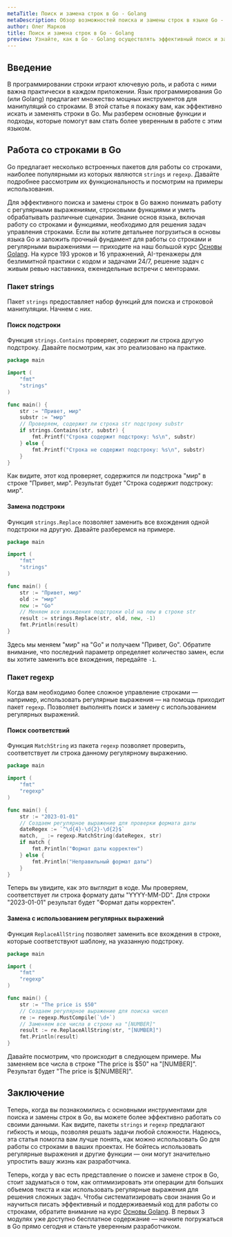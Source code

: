 ```yaml
---
metaTitle: Поиск и замена строк в Go - Golang
metaDescription: Обзор возможностей поиска и замены строк в языке Go - Golang - регулярные выражения, функции и примеры кода для управления строками
author: Олег Марков
title: Поиск и замена строк в Go - Golang
preview: Узнайте, как в Go - Golang осуществлять эффективный поиск и замену строк - включая использование регулярных выражений и стандартных функций
---
```


## Введение

В программировании строки играют ключевую роль, и работа с ними важна практически в каждом приложении. Язык программирования Go (или Golang) предлагает множество мощных инструментов для манипуляций со строками. В этой статье я покажу вам, как эффективно искать и заменять строки в Go. Мы разберем основные функции и подходы, которые помогут вам стать более уверенным в работе с этим языком. 

## Работа со строками в Go

Go предлагает несколько встроенных пакетов для работы со строками, наиболее популярными из которых являются `strings` и `regexp`. Давайте подробнее рассмотрим их функциональность и посмотрим на примеры использования.

Для эффективного поиска и замены строк в Go важно понимать работу с регулярными выражениями, строковыми функциями и уметь обрабатывать различные сценарии. Знание основ языка, включая работу со строками и функциями, необходимо для решения задач управления строками. Если вы хотите детальнее погрузиться в основы языка Go и заложить прочный фундамент для работы со строками и регулярными выражениями — приходите на наш большой курс [Основы Golang](https://purpleschool.ru/course/go-basics?utm_source=knowledgebase&utm_medium=text&utm_campaign=poisk-i-zamena-strok-v-go-golang). На курсе 193 уроков и 16 упражнений, AI-тренажеры для безлимитной практики с кодом и задачами 24/7, решение задач с живым ревью наставника, еженедельные встречи с менторами.

### Пакет strings

Пакет `strings` предоставляет набор функций для поиска и строковой манипуляции. Начнем с них.

#### Поиск подстроки

Функция `strings.Contains` проверяет, содержит ли строка другую подстроку. Давайте посмотрим, как это реализовано на практике.

```go
package main

import (
	"fmt"
	"strings"
)

func main() {
	str := "Привет, мир"
	substr := "мир"
	// Проверяем, содержит ли строка str подстроку substr
	if strings.Contains(str, substr) {
		fmt.Printf("Строка содержит подстроку: %s\n", substr)
	} else {
		fmt.Printf("Строка не содержит подстроку: %s\n", substr)
	}
}
```

Как видите, этот код проверяет, содержится ли подстрока "мир" в строке "Привет, мир". Результат будет "Строка содержит подстроку: мир".

#### Замена подстроки

Функция `strings.Replace` позволяет заменить все вхождения одной подстроки на другую. Давайте разберемся на примере.

```go
package main

import (
	"fmt"
	"strings"
)

func main() {
	str := "Привет, мир"
	old := "мир"
	new := "Go"
	// Меняем все вхождения подстроки old на new в строке str
	result := strings.Replace(str, old, new, -1)
	fmt.Println(result)
}
```

Здесь мы меняем "мир" на "Go" и получаем "Привет, Go". Обратите внимание, что последний параметр определяет количество замен, если вы хотите заменить все вхождения, передайте `-1`.

### Пакет regexp

Когда вам необходимо более сложное управление строками — например, использовать регулярные выражения — на помощь приходит пакет `regexp`. Позволяет выполнять поиск и замену с использованием регулярных выражений.

#### Поиск соответствий

Функция `MatchString` из пакета `regexp` позволяет проверить, соответствует ли строка данному регулярному выражению.

```go
package main

import (
	"fmt"
	"regexp"
)

func main() {
	str := "2023-01-01"
	// Создаем регулярное выражение для проверки формата даты
	dateRegex := `^\d{4}-\d{2}-\d{2}$`
	match, _ := regexp.MatchString(dateRegex, str)
	if match {
		fmt.Println("Формат даты корректен")
	} else {
		fmt.Println("Неправильный формат даты")
	}
}
```

Теперь вы увидите, как это выглядит в коде. Мы проверяем, соответствует ли строка формату даты "YYYY-MM-DD". Для строки "2023-01-01" результат будет "Формат даты корректен".

#### Замена с использованием регулярных выражений

Функция `ReplaceAllString` позволяет заменить все вхождения в строке, которые соответствуют шаблону, на указанную подстроку.

```go
package main

import (
	"fmt"
	"regexp"
)

func main() {
	str := "The price is $50"
	// Создаем регулярное выражение для поиска чисел
	re := regexp.MustCompile(`\d+`)
	// Заменяем все числа в строке на "[NUMBER]"
	result := re.ReplaceAllString(str, "[NUMBER]")
	fmt.Println(result)
}
```

Давайте посмотрим, что происходит в следующем примере. Мы заменяем все числа в строке "The price is $50" на "[NUMBER]". Результат будет "The price is $[NUMBER]".

## Заключение

Теперь, когда вы познакомились с основными инструментами для поиска и замены строк в Go, вы можете более эффективно работать со своими данными. Как видите, пакеты `strings` и `regexp` предлагают гибкость и мощь, позволяя решать задачи любой сложности. Надеюсь, эта статья помогла вам лучше понять, как можно использовать Go для работы со строками в ваших проектах. Не бойтесь использовать регулярные выражения и другие функции — они могут значительно упростить вашу жизнь как разработчика.

Теперь, когда у вас есть представление о поиске и замене строк в Go, стоит задуматься о том, как оптимизировать эти операции для больших объемов текста и как использовать регулярные выражения для решения сложных задач. Чтобы систематизировать свои знания Go и научиться писать эффективный и поддерживаемый код для работы со строками, обратите внимание на курс [Основы Golang](https://purpleschool.ru/course/go-basics?utm_source=knowledgebase&utm_medium=text&utm_campaign=poisk-i-zamena-strok-v-go-golang). В первых 3 модулях уже доступно бесплатное содержание — начните погружаться в Go прямо сегодня и станьте уверенным разработчиком.
